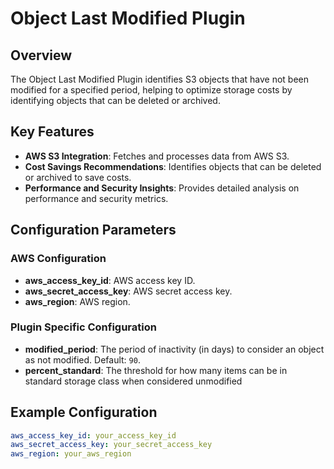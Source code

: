 # Object Last Modified Plugin

## Overview

The Object Last Modified Plugin identifies S3 objects that have not been modified for a specified period, helping to optimize storage costs by identifying objects that can be deleted or archived.

## Key Features

- **AWS S3 Integration**: Fetches and processes data from AWS S3.
- **Cost Savings Recommendations**: Identifies objects that can be deleted or archived to save costs.
- **Performance and Security Insights**: Provides detailed analysis on performance and security metrics.

## Configuration Parameters

### AWS Configuration

- **aws_access_key_id**: AWS access key ID.
- **aws_secret_access_key**: AWS secret access key.
- **aws_region**: AWS region.

### Plugin Specific Configuration

- **modified_period**: The period of inactivity (in days) to consider an object as not modified. Default: `90`.
- **percent_standard**: The threshold for how many items can be in standard storage class when considered unmodified

## Example Configuration

```yaml
aws_access_key_id: your_access_key_id
aws_secret_access_key: your_secret_access_key
aws_region: your_aws_region
```
